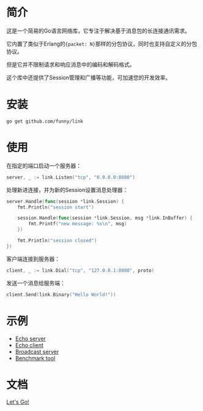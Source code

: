 简介
====

这是一个简易的Go语言网络库，它专注于解决基于消息包的长连接通讯需求。

它内置了类似于Erlang的`{packet: N}`那样的分包协议，同时也支持自定义的分包协议。

但是它并不限制请求和响应消息中的编码和解码格式。

这个库中还提供了Session管理和广播等功能，可加速您的开发效率。

安装
====

```
go get github.com/funny/link
```

使用
====

在指定的端口启动一个服务器：

```go
server, _ := link.Listen("tcp", "0.0.0.0:8080")
```

处理新进连接，并为新的Session设置消息处理器：

```go
server.Handle(func(session *link.Session) {
	fmt.Println("session start")

	session.Handle(func(session *link.Session, msg *link.InBuffer) {
		fmt.Printf("new message: %s\n", msg)
	})

	fmt.Println("session closed")
})
```

客户端连接到服务器：

```go
client, _ := link.Dial("tcp", "127.0.0.1:8080", proto)
```

发送一个消息给服务端：

```go
client.Send(link.Binary("Hello World!"))
```

示例
====

* [Echo server](https://github.com/funny/link/blob/master/examples/echo_server/main.go)
* [Echo client](https://github.com/funny/link/blob/master/examples/echo_client/main.go)
* [Broadcast server](https://github.com/funny/link/blob/master/examples/broadcast/main.go)
* [Benchmark tool](https://github.com/funny/link/blob/master/examples/benchmark/main.go)

文档
====

[Let's Go!](http://godoc.org/github.com/funny/link)

